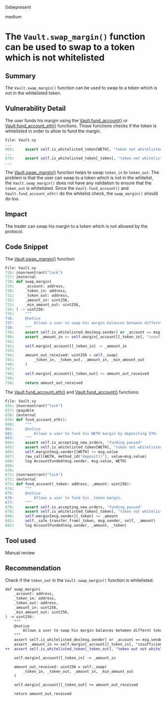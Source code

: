 0xbepresent

medium

# The `Vault.swap_margin()` function can be used to swap to a token which is not whitelisted

## Summary

The `Vault.swap_margin()` function can be used to swap to a token which is not in the whitelisted token.

## Vulnerability Detail

The user funds his margin using the [Vault.fund_account()](https://github.com/sherlock-audit/2023-06-unstoppable/blob/main/unstoppable-dex-audit/contracts/margin-dex/Vault.vy#L673C5-L673C17) or [Vault.fund_account_eth()](https://github.com/sherlock-audit/2023-06-unstoppable/blob/main/unstoppable-dex-audit/contracts/margin-dex/Vault.vy#L659) functions. Those functions checks if the token is whitelisted in order to allow to fund the margin.

```python
File: Vault.vy
...
665:     assert self.is_whitelisted_token[WETH], "token not whitelisted"
...
679:     assert self.is_whitelisted_token[_token], "token not whitelisted"
...
```

The [Vault.swap_margin()](https://github.com/sherlock-audit/2023-06-unstoppable/blob/main/unstoppable-dex-audit/contracts/margin-dex/Vault.vy#L728) function helps to swap `token_in` to `token_out`. The problem is that the user can swap to a token which is not in the whitelist, the `Vault.swap_margin()` does not have any validation to ensure that the `token_out` is whitelisted. Since the `Vault.fund_account()` and `Vault.fund_account_eth()` do the whitelist check, the `swap_margin()` should do too.

## Impact

The trader can swap his margin to a token which is not allowed by the protocol.

## Code Snippet

The [Vault.swap_margin()](https://github.com/sherlock-audit/2023-06-unstoppable/blob/main/unstoppable-dex-audit/contracts/margin-dex/Vault.vy#L728) function:

```python
File: Vault.vy
726: @nonreentrant("lock")
727: @external
728: def swap_margin(
729:     _account: address,
730:     _token_in: address,
731:     _token_out: address,
732:     _amount_in: uint256,
733:     _min_amount_out: uint256,
734: ) -> uint256:
735:     """
736:     @notice
737:         Allows a user to swap his margin balances between differnt tokens.
738:     """
739:     assert self.is_whitelisted_dex[msg.sender] or _account == msg.sender, "unauthorized"
740:     assert _amount_in <= self.margin[_account][_token_in], "insufficient balance"
741: 
742:     self.margin[_account][_token_in] -= _amount_in
743: 
744:     amount_out_received: uint256 = self._swap(
745:         _token_in, _token_out, _amount_in, _min_amount_out
746:     )
747: 
748:     self.margin[_account][_token_out] += amount_out_received
749: 
750:     return amount_out_received
```

The [Vault.fund_account_eth()](https://github.com/sherlock-audit/2023-06-unstoppable/blob/main/unstoppable-dex-audit/contracts/margin-dex/Vault.vy#L659) and [Vault.fund_account()](https://github.com/sherlock-audit/2023-06-unstoppable/blob/main/unstoppable-dex-audit/contracts/margin-dex/Vault.vy#L673C5-L673C17) functions:

```python
File: Vault.vy
656: @nonreentrant("lock")
657: @payable
658: @external
659: def fund_account_eth():
660:     """
661:     @notice
662:         Allows a user to fund his WETH margin by depositing ETH.
663:     """
664:     assert self.is_accepting_new_orders, "funding paused"
665:     assert self.is_whitelisted_token[WETH], "token not whitelisted"
666:     self.margin[msg.sender][WETH] += msg.value
667:     raw_call(WETH, method_id("deposit()"), value=msg.value)
668:     log AccountFunded(msg.sender, msg.value, WETH)
669: 
670: 
671: @nonreentrant("lock")
672: @external
673: def fund_account(_token: address, _amount: uint256):
674:     """
675:     @notice
676:         Allows a user to fund his _token margin.
677:     """
678:     assert self.is_accepting_new_orders, "funding paused"
679:     assert self.is_whitelisted_token[_token], "token not whitelisted"
680:     self.margin[msg.sender][_token] += _amount
681:     self._safe_transfer_from(_token, msg.sender, self, _amount)
682:     log AccountFunded(msg.sender, _amount, _token)
```

## Tool used

Manual review

## Recommendation

Check if the `token_out` in the `Vault.swap_margin()` function is whitelisted:

```diff
def swap_margin(
    _account: address,
    _token_in: address,
    _token_out: address,
    _amount_in: uint256,
    _min_amount_out: uint256,
) -> uint256:
    """
    @notice
        Allows a user to swap his margin balances between differnt tokens.
    """
    assert self.is_whitelisted_dex[msg.sender] or _account == msg.sender, "unauthorized"
    assert _amount_in <= self.margin[_account][_token_in], "insufficient balance"
++  assert self.is_whitelisted_token[_token_out], "token out not whitelisted"

    self.margin[_account][_token_in] -= _amount_in

    amount_out_received: uint256 = self._swap(
        _token_in, _token_out, _amount_in, _min_amount_out
    )

    self.margin[_account][_token_out] += amount_out_received

    return amount_out_received
```
